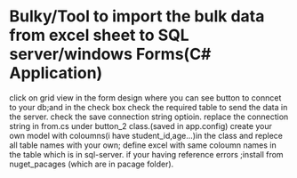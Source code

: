 # Bulky/Tool to import the bulk data from excel sheet  to SQL server/windows Forms(C# Application)
click on grid view in the form design where you can see button to conncet to your db;and in the check box check the  required table to send the data in the server.
check the save connection string optioin.
replace the connection string in from.cs under button_2 class.(saved in app.config)
create your own model with coloumns(i have student_id,age...)in the class and replece all table names with your own;
define excel with same coloumn names in the table which is in sql-server.
if your having reference errors ;install from nuget_pacages (which are in pacage folder).




